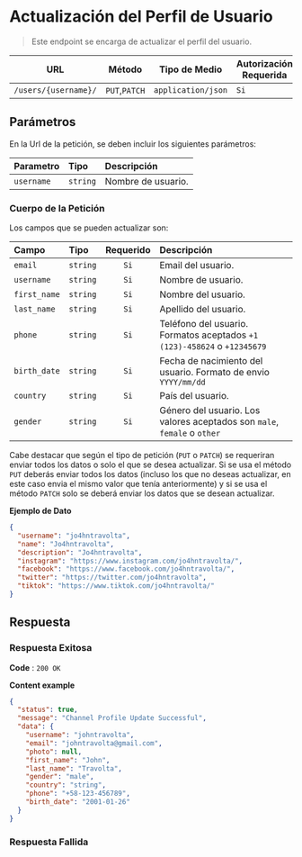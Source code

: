 # Actualización del Perfil de Usuario

>Este endpoint se encarga de actualizar el perfil del usuario.

| URL | Método | Tipo de Medio |  Autorización Requerida |
| :---: | :---: | :---: | --- |
| `/users/{username}/` | `PUT`,`PATCH` | `application/json` | `Si` | 

## Parámetros

En la Url de la petición, se deben incluir los siguientes parámetros:

| Parametro | Tipo | Descripción |
|:----------|:-----|:------------|
| `username` | `string` | Nombre de usuario. |

### Cuerpo de la Petición

Los campos que se pueden actualizar son:

| Campo | Tipo | Requerido |Descripción |
|:------|:-----|:---------:|:------------|
| `email` | `string` | `Si`|  Email del usuario. |
| `username` | `string` | `Si`|  Nombre de usuario. |
| `first_name` | `string` | `Si`| Nombre del usuario. |
| `last_name` | `string` | `Si`| Apellido del usuario. |
| `phone` | `string` | `Si`| Teléfono del usuario. Formatos aceptados `+1 (123)-458624` o `+12345679`|
| `birth_date` | `string` | `Si`| Fecha de nacimiento del usuario. Formato de envio `YYYY/mm/dd`|
| `country` | `string` | `Si`| País del usuario. |
| `gender` | `string` | `Si` | Género del usuario. Los valores aceptados son `male`, `female` o `other`|

Cabe destacar que según el tipo de petición (`PUT` o `PATCH`) se requeriran enviar todos los datos o solo el que se desea actualizar. Si se usa el método `PUT` deberás enviar todos los datos (incluso los que no deseas actualizar, en este caso envia el mismo valor que tenía anteriormente) y si se usa el método `PATCH` solo se deberá enviar los datos que se desean actualizar.

**Ejemplo de Dato**

```json
{
  "username": "jo4hntravolta",
  "name": "Jo4hntravolta",
  "description": "Jo4hntravolta",
  "instagram": "https://www.instagram.com/jo4hntravolta/",
  "facebook": "https://www.facebook.com/jo4hntravolta/",
  "twitter": "https://twitter.com/jo4hntravolta",
  "tiktok": "https://www.tiktok.com/jo4hntravolta/"
}
```

## Respuesta
### Respuesta Exitosa

**Code** : `200 OK`

**Content example**

```json
{
  "status": true,
  "message": "Channel Profile Update Successful",
  "data": {
    "username": "johntravolta",
    "email": "johntravolta@gmail.com",
    "photo": null,
    "first_name": "John",
    "last_name": "Travolta",
    "gender": "male",
    "country": "string",
    "phone": "+58-123-456789",
    "birth_date": "2001-01-26"
  }
}
```

### Respuesta Fallida